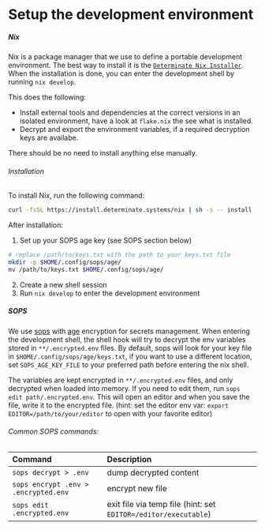 # Setup the development environment


##### Nix
Nix is a package manager that we use to define a portable development environment. The best way to install it is the [`Determinate Nix Installer`](https://github.com/DeterminateSystems/nix-installer). When the installation is done, you can enter the development shell by running `nix develop`.

This does the following:

- Install external tools and dependencies at the correct versions in an isolated environment, have a look at `flake.nix` the see what is installed.
- Decrypt and export the environment variables, if a required decryption keys are availabe.

There should be no need to install anything else manually.

###### Installation
To install Nix, run the following command:
```bash
curl -fsSL https://install.determinate.systems/nix | sh -s -- install --determinate
```

After installation:
1. Set up your SOPS age key (see SOPS section below)

```bash
# replace /path/to/keys.txt with the path to your keys.txt file
mkdir -p $HOME/.config/sops/age/
mv /path/to/keys.txt $HOME/.config/sops/age/
```

2. Create a new shell session
3. Run `nix develop` to enter the development environment

##### SOPS
We use [sops](https://github.com/getsops/sops) with [age](https://github.com/FiloSottile/age) encryption for secrets management. When entering the development shell, the shell hook will try to decrypt the env variables stored in `**/.encrypted.env` files. By default, sops will look for your key file in `$HOME/.config/sops/age/keys.txt`, if you want to use a different location, set `SOPS_AGE_KEY_FILE` to your preferred path before entering the nix shell. 

The variables are kept encrypted in `**/.encrypted.env` files, and only decrypted when loaded into memory. If you need to edit them, run `sops edit path/.encrypted.env`. This will open an editor and when you save the file, write it to the encrypted file. (hint: set the editor env var: `export EDITOR=/path/to/your/editor` to open with your favorite editor)


###### Common SOPS commands:
| Command | Description |
| :--- | :--- |
| `sops decrypt > .env` | dump decrypted content |
| `sops encrypt .env > .encrypted.env` | encrypt new file |
| `sops edit .encrypted.env` | exit file via temp file (hint: set `EDITOR=/editor/executable`) |
